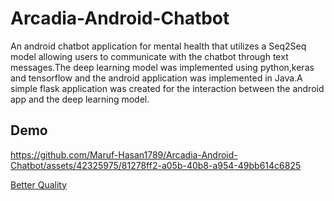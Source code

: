 # Arcadia-Android-Chatbot

An android chatbot application for mental health that utilizes a Seq2Seq model allowing users to communicate with the chatbot through text messages.The deep learning model was implemented using python,keras and tensorflow and the android application was implemented in Java.A simple flask application was created for the interaction between the android app and the deep learning model.

## Demo

https://github.com/Maruf-Hasan1789/Arcadia-Android-Chatbot/assets/42325975/81278ff2-a05b-40b8-a954-49bb614c6825




[Better Quality](https://drive.google.com/file/d/1uo-Ieu2hLX3eFqCBZkdtgrMYM8Vrrhg2/view?usp=sharing)
